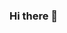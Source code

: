 ### Hi there 👋

<!--
**itsdgaming/Itsdgaming** is a ✨ _special_ ✨ repository because its `README.md` (this file) appears on your GitHub profile.

Here are some ideas to get you started:

I’m currently working on my first minecraft plugin.
This is my way to learn java code.
-->
